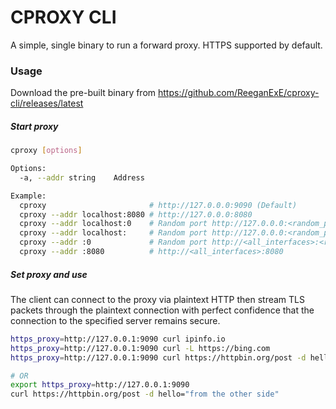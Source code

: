 # CPROXY CLI
A simple, single binary to run a forward proxy. HTTPS supported by default.

### Usage

Download the pre-built binary from https://github.com/ReeganExE/cproxy-cli/releases/latest

##### Start proxy
```sh
cproxy [options]

Options:
  -a, --addr string    Address

Example:
  cproxy                       # http://127.0.0.0:9090 (Default)
  cproxy --addr localhost:8080 # http://127.0.0.0:8080
  cproxy --addr localhost:0    # Random port http://127.0.0.0:<random_port>
  cproxy --addr localhost:     # Random port http://127.0.0.0:<random_port>
  cproxy --addr :0             # Random port http://<all_interfaces>:<random_port>
  cproxy --addr :8080          # http://<all_interfaces>:8080
```
##### Set proxy and use

The client can connect to the proxy via plaintext HTTP then stream TLS packets through the plaintext connection with perfect confidence that the connection to the specified server remains secure.

```sh
https_proxy=http://127.0.0.1:9090 curl ipinfo.io
https_proxy=http://127.0.0.1:9090 curl -L https://bing.com
https_proxy=http://127.0.0.1:9090 curl https://httpbin.org/post -d hello="from the other side"

# OR
export https_proxy=http://127.0.0.1:9090
curl https://httpbin.org/post -d hello="from the other side"
```
